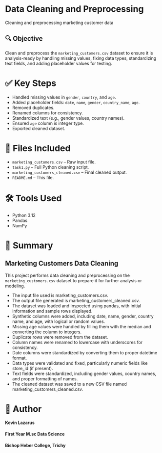 # Data Cleaning and Preprocessing
  Cleaning and preprocessing marketing customer data

## 🔍 Objective
  Clean and preprocess the `marketing_customers.csv` dataset to ensure it is analysis-ready by handling missing values, fixing data types, standardizing text fields, and adding placeholder values for  testing.

# ✅ Key Steps
- Handled missing values in `gender`, `country`, and `age`.
- Added placeholder fields: `date`, `name`, `gender`, `country_name`, `age`.
- Removed duplicates.
- Renamed columns for consistency.
- Standardized text (e.g., gender values, country names).
- Ensured `age` column is integer type.
- Exported cleaned dataset.

# 📁 Files Included
- `marketing_customers.csv` – Raw input file.
- `task1.py` – Full Python cleaning script.
- `marketing_customers_cleaned.csv` – Final cleaned output.
- `README.md` – This file.

# 🛠 Tools Used
- Python 3.12
- Pandas
- NumPy
  
# 🧾 Summary
  ## Marketing Customers Data Cleaning

  This project performs data cleaning and preprocessing on the `marketing_customers.csv` dataset to prepare it for further analysis or modeling.
   - The input file used is marketing_customers.csv.
   - The output file generated is marketing_customers_cleaned.csv.
   - The dataset was loaded and inspected using pandas, with initial information and sample rows displayed.
   - Synthetic columns were added, including date, name, gender, country name, and age, with logical or random values.
   - Missing age values were handled by filling them with the median and converting the column to integers.
   - Duplicate rows were removed from the dataset.
   - Column names were renamed to lowercase with underscores for consistency.
   - Date columns were standardized by converting them to proper datetime format.
   - Data types were validated and fixed, particularly numeric fields like store_id (if present).
   - Text fields were standardized, including gender values, country names, and proper formatting of names.
   - The cleaned dataset was saved to a new CSV file named marketing_customers_cleaned.csv.

# 🧠 Author
   #### Kevin Lazarus
   #### First Year M.sc Data Science
   #### Bishop Heber College, Trichy
